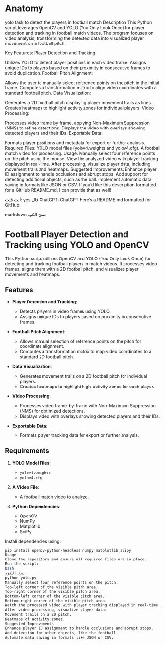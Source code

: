 # Anatomy
yolo task to detect the players in football match 
Description
This Python script leverages OpenCV and YOLO (You Only Look Once) for player detection and tracking in football match videos. The program focuses on video analysis, transforming the detected data into visualized player movement on a football pitch.

Key Features:
Player Detection and Tracking:

Utilizes YOLO to detect player positions in each video frame.
Assigns unique IDs to players based on their proximity in consecutive frames to avoid duplication.
Football Pitch Alignment:

Allows the user to manually select reference points on the pitch in the initial frame.
Computes a transformation matrix to align video coordinates with a standard football pitch.
Data Visualization:

Generates a 2D football pitch displaying player movement trails as lines.
Creates heatmaps to highlight activity zones for individual players.
Video Processing:

Processes video frame by frame, applying Non-Maximum Suppression (NMS) to refine detections.
Displays the video with overlays showing detected players and their IDs.
Exportable Data:

Formats player positions and metadata for export or further analysis.
Required Files:
YOLO model files (yolov4.weights and yolov4.cfg).
A football match video for processing.
Usage:
Manually select four reference points on the pitch using the mouse.
View the analyzed video with player tracking displayed in real-time.
After processing, visualize player data, including movement trails and heatmaps.
Suggested Improvements:
Enhance player ID assignment to handle occlusions and abrupt stops.
Add support for detecting additional objects, such as the ball.
Implement automatic data saving in formats like JSON or CSV.
If you’d like this description formatted for a GitHub README.md, I can provide that as well!






أنت قلت:
yes
قال ChatGPT:
ChatGPT
Here’s a README.md formatted for GitHub:

markdown
نسخ الكود
# Football Player Detection and Tracking using YOLO and OpenCV

This Python script utilizes OpenCV and YOLO (You Only Look Once) for detecting and tracking football players in match videos. It processes video frames, aligns them with a 2D football pitch, and visualizes player movements and heatmaps.

## Features

- **Player Detection and Tracking**:
  - Detects players in video frames using YOLO.
  - Assigns unique IDs to players based on proximity in consecutive frames.

- **Football Pitch Alignment**:
  - Allows manual selection of reference points on the pitch for coordinate alignment.
  - Computes a transformation matrix to map video coordinates to a standard 2D football pitch.

- **Data Visualization**:
  - Generates movement trails on a 2D football pitch for individual players.
  - Creates heatmaps to highlight high-activity zones for each player.

- **Video Processing**:
  - Processes video frame-by-frame with Non-Maximum Suppression (NMS) for optimized detections.
  - Displays video with overlays showing detected players and their IDs.

- **Exportable Data**:
  - Formats player tracking data for export or further analysis.

## Requirements

1. **YOLO Model Files**:
   - `yolov4.weights`
   - `yolov4.cfg`

2. **A Video File**:
   - A football match video to analyze.

3. **Python Dependencies**:
   - OpenCV
   - NumPy
   - Matplotlib
   - SciPy

Install dependencies using:
```bash
pip install opencv-python-headless numpy matplotlib scipy
Usage
Clone the repository and ensure all required files are in place.
Run the script:
bash
نسخ الكود
python yolo.py
Manually select four reference points on the pitch:
Top-left corner of the visible pitch area.
Top-right corner of the visible pitch area.
Bottom-left corner of the visible pitch area.
Bottom-right corner of the visible pitch area.
Watch the processed video with player tracking displayed in real-time.
After video processing, visualize player data:
Movement trails on a 2D pitch.
Heatmaps of activity zones.
Suggested Improvements
Enhance player ID assignment to handle occlusions and abrupt stops.
Add detection for other objects, like the football.
Automate data saving in formats like JSON or CSV.
